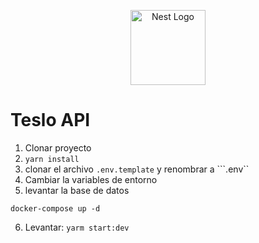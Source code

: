 <p align="center">
  <a href="http://nestjs.com/" target="blank"><img src="https://nestjs.com/img/logo-small.svg" width="120" alt="Nest Logo" /></a>
</p>

# Teslo API
1. Clonar proyecto
2. ```yarn install```
3. clonar el archivo ```.env.template``` y renombrar a ```.env``
4. Cambiar la variables de entorno
5. levantar la base de datos
```
docker-compose up -d
```
6. Levantar: ```yarm start:dev```